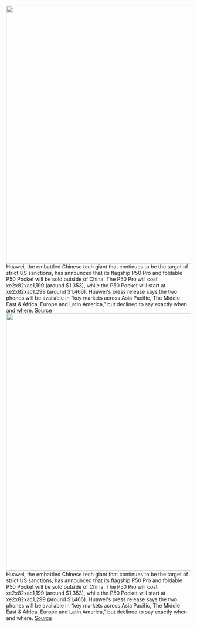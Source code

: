 <img src='https://cdn.vox-cdn.com/thumbor/DkihfiJ0-kxgX6-okdFTrYLJNag=/0x0:1328x886/1200x800/filters:focal(558x337:770x549)/cdn.vox-cdn.com/uploads/chorus_image/image/70433477/P50_Pocket_2.0.jpg' width='700px' /><br/>
Huawei, the embattled Chinese tech giant that continues to be the target of strict US sanctions, has announced that its flagship P50 Pro and foldable P50 Pocket will be sold outside of China. The P50 Pro will cost xe2x82xac1,199 (around $1,353), while the P50 Pocket will start at xe2x82xac1,299 (around $1,466). Huawei's press release says the two phones will be available in “key markets across Asia Pacific, The Middle East & Africa, Europe and Latin America,” but declined to say exactly when and where.
<a href='https://www.theverge.com/2022/1/26/22902310/huawei-p50-pro-pocket-foldable-global-release-price'> Source <a/><img src='https://cdn.vox-cdn.com/thumbor/DkihfiJ0-kxgX6-okdFTrYLJNag=/0x0:1328x886/1200x800/filters:focal(558x337:770x549)/cdn.vox-cdn.com/uploads/chorus_image/image/70433477/P50_Pocket_2.0.jpg' width='700px' /><br/>
Huawei, the embattled Chinese tech giant that continues to be the target of strict US sanctions, has announced that its flagship P50 Pro and foldable P50 Pocket will be sold outside of China. The P50 Pro will cost xe2x82xac1,199 (around $1,353), while the P50 Pocket will start at xe2x82xac1,299 (around $1,466). Huawei's press release says the two phones will be available in “key markets across Asia Pacific, The Middle East & Africa, Europe and Latin America,” but declined to say exactly when and where.
<a href='https://www.theverge.com/2022/1/26/22902310/huawei-p50-pro-pocket-foldable-global-release-price'> Source <a/>